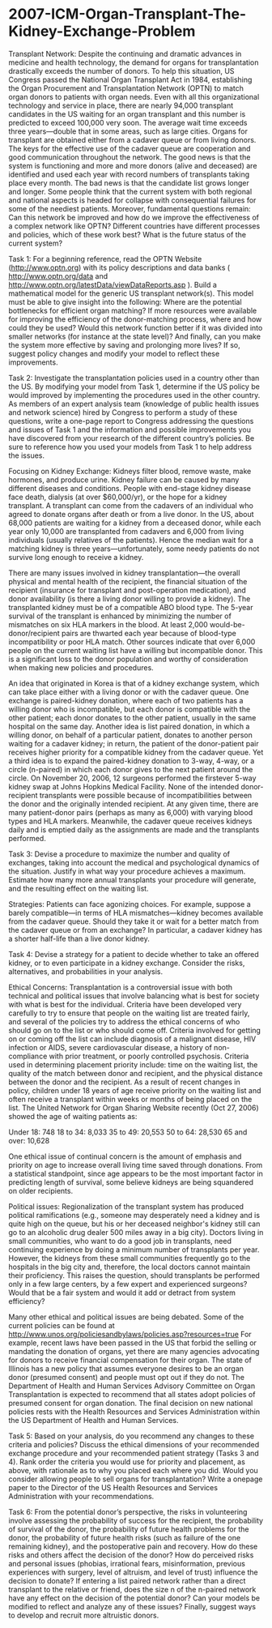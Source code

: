# 2007-ICM-Organ-Transplant-The-Kidney-Exchange-Problem

 Transplant Network: Despite the continuing and dramatic advances in medicine and health technology, the demand for organs for transplantation drastically exceeds the number of donors. To help this situation, US Congress passed the National Organ Transplant Act in 1984, establishing the Organ Procurement and Transplantation Network (OPTN) to match organ donors to patients with organ needs. Even with all this organizational technology and service in place, there are nearly 94,000 transplant candidates in the US waiting for an organ transplant and this number is predicted to exceed 100,000 very soon. The average wait time exceeds three years—double that in some areas, such as large cities. Organs for transplant are obtained either from a cadaver queue or from living donors. The keys for the effective use of the cadaver queue are cooperation and good communication throughout the network. The good news is that the system is functioning and more and more donors (alive and deceased) are identified and used each year with record numbers of transplants taking place every month. The bad news is that the candidate list grows longer and longer. Some people think that the current system with both regional and national aspects is headed for collapse with consequential failures for some of the neediest patients. Moreover, fundamental questions remain: Can this network be improved and how do we improve the effectiveness of a complex network like OPTN? Different countries have different processes and policies, which of these work best? What is the future status of the current system?

Task 1: For a beginning reference, read the OPTN Website (http://www.optn.org) with its policy descriptions and data banks ( http://www.optn.org/data and http://www.optn.org/latestData/viewDataReports.asp ). Build a mathematical model for the generic US transplant network(s). This model must be able to give insight into the following: Where are the potential bottlenecks for efficient organ matching? If more resources were available for improving the efficiency of the donor-matching process, where and how could they be used? Would this network function better if it was divided into smaller networks (for instance at the state level)? And finally, can you make the system more effective by saving and prolonging more lives? If so, suggest policy changes and modify your model to reflect these improvements.

Task 2: Investigate the transplantation policies used in a country other than the US. By modifying your model from Task 1, determine if the US policy be would improved by implementing the procedures used in the other country. As members of an expert analysis team (knowledge of public health issues and network science) hired by Congress to perform a study of these questions, write a one-page report to Congress addressing the questions and issues of Task 1 and the information and possible improvements you have discovered from your research of the different country’s policies. Be sure to reference how you used your models from Task 1 to help address the issues.

Focusing on Kidney Exchange: Kidneys filter blood, remove waste, make hormones, and produce urine. Kidney failure can be caused by many different diseases and conditions. People with end-stage kidney disease face death, dialysis (at over $60,000/yr), or the hope for a kidney transplant. A transplant can come from the cadavers of an individual who agreed to donate organs after death or from a live donor. In the US, about 68,000 patients are waiting for a kidney from a deceased donor, while each year only 10,000 are transplanted from cadavers and 6,000 from living individuals (usually relatives of the patients). Hence the median wait for a matching kidney is three years—unfortunately, some needy patients do not survive long enough to receive a kidney.

There are many issues involved in kidney transplantation—the overall physical and mental health of the recipient, the financial situation of the recipient (insurance for transplant and post-operation medication), and donor availability (is there a living donor willing to provide a kidney). The transplanted kidney must be of a compatible ABO blood type. The 5-year survival of the transplant is enhanced by minimizing the number of mismatches on six HLA markers in the blood. At least 2,000 would-be-donor/recipient pairs are thwarted each year because of blood-type incompatibility or poor HLA match. Other sources indicate that over 6,000 people on the current waiting list have a willing but incompatible donor. This is a significant loss to the donor population and worthy of consideration when making new policies and procedures.

An idea that originated in Korea is that of a kidney exchange system, which can take place either with a living donor or with the cadaver queue. One exchange is paired-kidney donation, where each of two patients has a willing donor who is incompatible, but each donor is compatible with the other patient; each donor donates to the other patient, usually in the same hospital on the same day. Another idea is list paired donation, in which a willing donor, on behalf of a particular patient, donates to another person waiting for a cadaver kidney; in return, the patient of the donor-patient pair receives higher priority for a compatible kidney from the cadaver queue. Yet a third idea is to expand the paired-kidney donation to 3-way, 4-way, or a circle (n-paired) in which each donor gives to the next patient around the circle. On November 20, 2006, 12 surgeons performed the firstever 5-way kidney swap at Johns Hopkins Medical Facility. None of the intended donor-recipient transplants were possible because of incompatibilities between the donor and the originally intended recipient. At any given time, there are many patient-donor pairs (perhaps as many as 6,000) with varying blood types and HLA markers. Meanwhile, the cadaver queue receives kidneys daily and is emptied daily as the assignments are made and the transplants performed.

Task 3: Devise a procedure to maximize the number and quality of exchanges, taking into account the medical and psychological dynamics of the situation. Justify in what way your procedure achieves a maximum. Estimate how many more annual transplants your procedure will generate, and the resulting effect on the waiting list.

Strategies: Patients can face agonizing choices. For example, suppose a barely compatible—in terms of HLA mismatches—kidney becomes available from the cadaver queue. Should they take it or wait for a better match from the cadaver queue or from an exchange? In particular, a cadaver kidney has a shorter half-life than a live donor kidney.

Task 4: Devise a strategy for a patient to decide whether to take an offered kidney, or to even participate in a kidney exchange. Consider the risks, alternatives, and probabilities in your analysis.

Ethical Concerns: Transplantation is a controversial issue with both technical and political issues that involve balancing what is best for society with what is best for the individual. Criteria have been developed very carefully to try to ensure that people on the waiting list are treated fairly, and several of the policies try to address the ethical concerns of who should go on to the list or who should come off. Criteria involved for getting on or coming off the list can include diagnosis of a malignant disease, HIV infection or AIDS, severe cardiovascular disease, a history of non-compliance with prior treatment, or poorly controlled psychosis. Criteria used in determining placement priority include: time on the waiting list, the quality of the match between donor and recipient, and the physical distance between the donor and the recipient. As a result of recent changes in policy, children under 18 years of age receive priority on the waiting list and often receive a transplant within weeks or months of being placed on the list. The United Network for Organ Sharing Website recently (Oct 27, 2006) showed the age of waiting patients as:

Under 18: 748 18 to 34: 8,033 35 to 49: 20,553 50 to 64: 28,530 65 and over: 10,628

One ethical issue of continual concern is the amount of emphasis and priority on age to increase overall living time saved through donations. From a statistical standpoint, since age appears to be the most important factor in predicting length of survival, some believe kidneys are being squandered on older recipients.

Political issues: Regionalization of the transplant system has produced political ramifications (e.g., someone may desperately need a kidney and is quite high on the queue, but his or her deceased neighbor's kidney still can go to an alcoholic drug dealer 500 miles away in a big city). Doctors living in small communities, who want to do a good job in transplants, need continuing experience by doing a minimum number of transplants per year. However, the kidneys from these small communities frequently go to the hospitals in the big city and, therefore, the local doctors cannot maintain their proficiency. This raises the question, should transplants be performed only in a few large centers, by a few expert and experienced surgeons? Would that be a fair system and would it add or detract from system efficiency?

Many other ethical and political issues are being debated. Some of the current policies can be found at http://www.unos.org/policiesandbylaws/policies.asp?resources=true For example, recent laws have been passed in the US that forbid the selling or mandating the donation of organs, yet there are many agencies advocating for donors to receive financial compensation for their organ. The state of Illinois has a new policy that assumes everyone desires to be an organ donor (presumed consent) and people must opt out if they do not. The Department of Health and Human Services Advisory Committee on Organ Transplantation is expected to recommend that all states adopt policies of presumed consent for organ donation. The final decision on new national policies rests with the Health Resources and Services Administration within the US Department of Health and Human Services.

Task 5: Based on your analysis, do you recommend any changes to these criteria and policies? Discuss the ethical dimensions of your recommended exchange procedure and your recommended patient strategy (Tasks 3 and 4). Rank order the criteria you would use for priority and placement, as above, with rationale as to why you placed each where you did. Would you consider allowing people to sell organs for transplantation? Write a onepage paper to the Director of the US Health Resources and Services Administration with your recommendations.

Task 6: From the potential donor’s perspective, the risks in volunteering involve assessing the probability of success for the recipient, the probability of survival of the donor, the probability of future health problems for the donor, the probability of future health risks (such as failure of the one remaining kidney), and the postoperative pain and recovery. How do these risks and others affect the decision of the donor? How do perceived risks and personal issues (phobias, irrational fears, misinformation, previous experiences with surgery, level of altruism, and level of trust) influence the decision to donate? If entering a list paired network rather than a direct transplant to the relative or friend, does the size n of the n-paired network have any effect on the decision of the potential donor? Can your models be modified to reflect and analyze any of these issues? Finally, suggest ways to develop and recruit more altruistic donors. 
